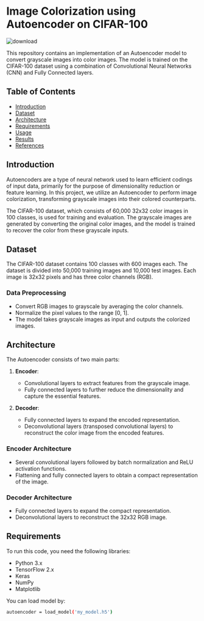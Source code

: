 # Image Colorization using Autoencoder on CIFAR-100
![download](https://github.com/user-attachments/assets/4800ed0d-47da-43c5-ad77-e5ee8f07947d)



This repository contains an implementation of an Autoencoder model to convert grayscale images into color images. The model is trained on the CIFAR-100 dataset using a combination of Convolutional Neural Networks (CNN) and Fully Connected layers.

## Table of Contents
- [Introduction](#introduction)
- [Dataset](#dataset)
- [Architecture](#architecture)
- [Requirements](#requirements)
- [Usage](#usage)
- [Results](#results)
- [References](#references)

## Introduction

Autoencoders are a type of neural network used to learn efficient codings of input data, primarily for the purpose of dimensionality reduction or feature learning. In this project, we utilize an Autoencoder to perform image colorization, transforming grayscale images into their colored counterparts.

The CIFAR-100 dataset, which consists of 60,000 32x32 color images in 100 classes, is used for training and evaluation. The grayscale images are generated by converting the original color images, and the model is trained to recover the color from these grayscale inputs.

## Dataset

The CIFAR-100 dataset contains 100 classes with 600 images each. The dataset is divided into 50,000 training images and 10,000 test images. Each image is 32x32 pixels and has three color channels (RGB).

### Data Preprocessing

- Convert RGB images to grayscale by averaging the color channels.
- Normalize the pixel values to the range [0, 1].
- The model takes grayscale images as input and outputs the colorized images.

## Architecture

The Autoencoder consists of two main parts:

1. **Encoder**: 
   - Convolutional layers to extract features from the grayscale image.
   - Fully connected layers to further reduce the dimensionality and capture the essential features.

2. **Decoder**:
   - Fully connected layers to expand the encoded representation.
   - Deconvolutional layers (transposed convolutional layers) to reconstruct the color image from the encoded features.

### Encoder Architecture
- Several convolutional layers followed by batch normalization and ReLU activation functions.
- Flattening and fully connected layers to obtain a compact representation of the image.

### Decoder Architecture
- Fully connected layers to expand the compact representation.
- Deconvolutional layers to reconstruct the 32x32 RGB image.

## Requirements

To run this code, you need the following libraries:

- Python 3.x
- TensorFlow 2.x
- Keras
- NumPy
- Matplotlib

You can load model by:

```bash
autoencoder = load_model('my_model.h5')
